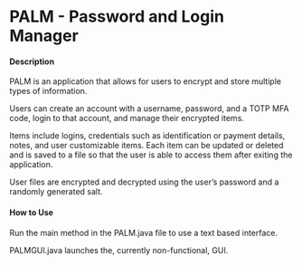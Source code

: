 # PALM - Password and Login Manager

#### Description
PALM is an application that allows for users to encrypt and store multiple types of information.

Users can create an account with a username, password, and a TOTP MFA code, login to that account, and manage their encrypted items.

Items include logins, credentials such as identification or payment details, notes, and user customizable items. Each item can be updated or deleted and is saved to a file so that the user is able to access them after exiting the application.

User files are encrypted and decrypted using the user’s password and a randomly generated salt.

#### How to Use
Run the main method in the PALM.java file to use a text based interface.

PALMGUI.java launches the, currently non-functional, GUI.